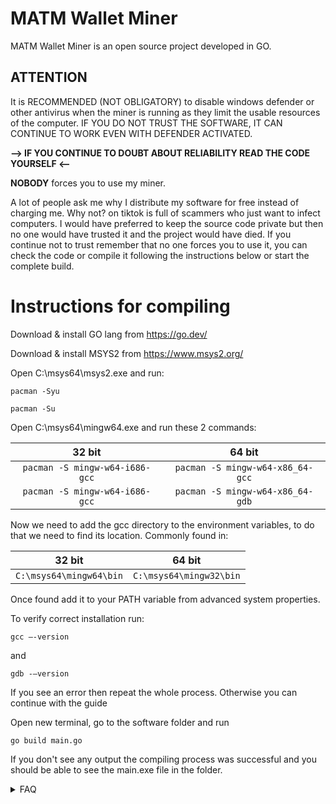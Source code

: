 # MATM Wallet Miner
MATM Wallet Miner is an open source project developed in GO.




## ATTENTION
It is RECOMMENDED (NOT OBLIGATORY) to disable windows defender or other antivirus when the miner is running as they limit the usable resources of the computer.
IF YOU DO NOT TRUST THE SOFTWARE, IT CAN CONTINUE TO WORK EVEN WITH DEFENDER ACTIVATED.

**--> IF YOU CONTINUE TO DOUBT ABOUT RELIABILITY READ THE CODE YOURSELF <--**

__NOBODY__ forces you to use my miner.

A lot of people ask me why I distribute my software for free instead of charging me. Why not? on tiktok is full of scammers who just want to infect computers. I would have preferred to keep the source code private but then no one would have trusted it and the project would have died. If you continue not to trust remember that no one forces you to use it, you can check the code or compile it following the instructions below or start the complete build.

# Instructions for compiling
Download & install GO lang from https://go.dev/

Download & install MSYS2 from https://www.msys2.org/

Open C:\msys64\msys2.exe and run:
```
pacman -Syu
```
```
pacman -Su
```

Open C:\msys64\mingw64.exe and run these 2 commands: 

| 32 bit          | 64 bit            |
|     :---:    |     :---:      |
| ```pacman -S mingw-w64-i686-gcc```   | ```pacman -S mingw-w64-x86_64-gcc```     |
| ```pacman -S mingw-w64-i686-gcc```     | ```pacman -S mingw-w64-x86_64-gdb```       |


Now we need to add the gcc directory to the environment variables, to do that we need to find its location. Commonly found in:

| 32 bit          | 64 bit            |
|     :---:    |     :---:      |
| ```C:\msys64\mingw64\bin```   | ```C:\msys64\mingw32\bin```     |

Once found add it to your PATH variable from advanced system properties.

To verify correct installation run:
```
gcc –-version
```
and
```
gdb -–version
```
If you see an error then repeat the whole process. Otherwise you can continue with the guide

Open new terminal, go to the software folder and run
```
go build main.go
```
If you don't see any output the compiling process was successful and you should be able to see the main.exe file in the folder.


<details><summary>FAQ</summary>
<p>
  
  
**How does it work?**
  
> The software generates hexadecimal sequences of 32 bytes each, which will create a key.
The key will then be controlled by the software using free nodes (https://rpc.ankr.com/eth) which will return the wallet balance.
If it is greater than 0 it will mark it as valid.

__How can I use it?__
> At the moment the software is only available for Windows platforms.
To use it, simply go to the build folder and you will find the file already compiled.
Otherwise you can download the source code and compile it yourself but you will need a compiler.

__What are Threads and GoRutines?__
> Threads (also called GoRoutine) are child processes of the main (Main routine).
The higher the amount you choose, the faster the program will generate new keys.

Too many Threads can create inconvenience to your computer,
if you are unsure about the right amount for you just type 0 when prompted and the program will automatically detect the best settings for you.
</p>
</details>
